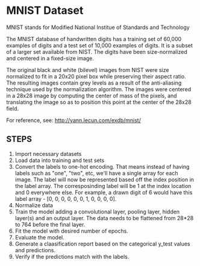 # MNIST Dataset

MNIST stands for Modified National Institue of Standards and Technology

The MNIST database of handwritten digits has a training set of 60,000 examples of digits and a test set of 10,000 examples of digits. It is a subset of a larger set available from NIST. The digits have been size-normalized and centered in a fixed-size image.

The original black and white (bilevel) images from NIST were size normalized to fit in a 20x20 pixel box while preserving their aspect ratio. The resulting images contain grey levels as a result of the anti-aliasing technique used by the normalization algorithm. The images were centered in a 28x28 image by computing the center of mass of the pixels, and translating the image so as to position this point at the center of the 28x28 field.

For reference, see: http://yann.lecun.com/exdb/mnist/

## STEPS
1. Import necessary datasets
2. Load data into training and test sets
3. Convert the labels to one-hot encoding. That means instead of having labels such as "one", "two", etc, we'll have a single array for each image. The label will now be represented based off the index position in the label array. The corresposinding label will be 1 at the index location and 0 everywhere else. For example, a drawn digit of 6 would have this label array - [0, 0, 0, 0, 0, 0, 1, 0, 0, 0, 0].
4. Normalize data
5. Train the model adding a convolutional layer, pooling layer, hidden layer(s) and an output layer. The data needs to be flattened from 28*28 to 764 before the final layer.
6. Fit the model with desired number of epochs.
7. Evaluate the model.
8. Generate a claasification report based on the categorical y_test values and predictions.
9. Verify if the predictions match with the labels.
